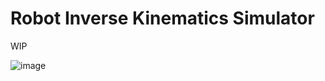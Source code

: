 # Robot Inverse Kinematics Simulator

WIP

![image](https://github.com/MatsDK/threejs-tauri-test/assets/67562518/395f6d93-3216-490a-9838-9adc334b2eb0)
